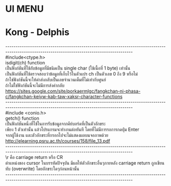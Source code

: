 # UI MENU
# Kong - Delphis
--------------------------------------------------------------------------------------------------------------------------------------------<br>
#include<ctype.h> <br>
isdigit(ch) function <br>
เป็นฟังก์ชันที่ใช้กับข้อมูลที่มีชนิดเป็น single char (ใช้เนื้อที่ 1 byte) เท่านั้น <br>
เป็นฟังก์ชันที่ใช้ตรวจสอบว่าข้อมูลที่เก็บไว้ในตัวแปร ch เป็นตัวเลข 0 ถึง 9 หรือไม่ <br>
ถ้าใช่ฟังก์ชันนี้จะให้ค่าส่งกลับเป็นเลขจำนวนเต็มที่ไม่เท่ากับศูนย์  <br>
ถ้าไม่ใช่ฟังก์ชันนี้จะไม่มีการส่งค่ากลับ <br>
https://sites.google.com/site/porkaermlgc/fangkchan-ni-phasa-c/fangkchan-keiyw-kab-taw-xaksr-character-functions <br>
--------------------------------------------------------------------------------------------------------------------------------------------<br>
#include <conio.h> <br>
getch() function <br>
เป็นฟังก์ชันหนึ่งที่ใช้ในการรับข้อมูลจากคีย์บอร์ดที่เป็นตัวอักขระ <br>
เพียง 1 ตัวเท่านั้น แล้วโปรแกรมจะทำงานต่อทันที โดยที่ไม่มีการรอการกดปุ่ม Enter <br>
จากผู้ใช้งาน และตัวอักขระที่กรอกไปจะไม่แสดงผลบนจอภาพด้วย <br>
http://elearning.psru.ac.th/courses/158/file_13.pdf <br>
--------------------------------------------------------------------------------------------------------------------------------------------<br>
\r คือ carriage return หรือ CR <br>
ตำแหน่งของ cursor ในบรรทัดปัจจุบัน มีผลให้ตัวอักขระอื่นๆภายหลัง carriage return ถูกเขียนทับ (overwrite) โดยอักขระใดๆก่อนหน้านั้น <br>
--------------------------------------------------------------------------------------------------------------------------------------------<br>
